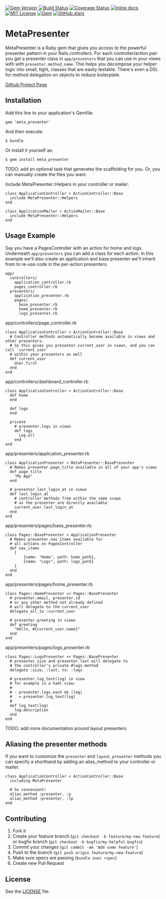 [![Gem Version](https://badge.fury.io/rb/meta_presenter.svg)](https://badge.fury.io/rb/meta_presenter) [![Build Status](https://travis-ci.org/szTheory/meta_presenter.svg?branch=master)](https://travis-ci.org/szTheory/meta_presenter) [![Coverage Status](https://coveralls.io/repos/github/szTheory/meta_presenter/badge.svg?branch=master)](https://coveralls.io/github/szTheory/meta_presenter?branch=master) [![Inline docs](http://inch-ci.org/github/szTheory/meta_presenter.svg?branch=master)](http://inch-ci.org/github/szTheory/meta_presenter) [![MIT License](https://img.shields.io/github/license/mashape/apistatus.svg)](https://github.com/szTheory/meta_presenter/blob/master/LICENSE.txt) [![Gem](https://img.shields.io/gem/dt/meta_presenter.svg)](https://rubygems.org/gems/meta_presenter) [![GitHub stars](https://img.shields.io/github/stars/szTheory/meta_presenter.svg?label=Stars&style=social)](https://github.com/szTheory/meta_presenter)

# MetaPresenter

MetaPresenter is a Ruby gem that gives you access to the powerful presenter pattern in your Rails controllers. For each controller/action pair you get a presenter class in `app/presenters` that you can use in your views with with `presenter.method_name`. This helps you decompose your helper logic into small, tight, classes that are easily testable. There's even a DSL for method delegation on objects to reduce boilerplate.

[Github Project Page](https://github.com/szTheory/meta_presenter)

## Installation

Add this line to your application's Gemfile:

    gem 'meta_presenter'

And then execute:

    $ bundle

Or install it yourself as:

    $ gem install meta_presenter

TODO: add an optional task that generates the scaffolding for you. Or, you can manually create the files you want.

Include MetaPresenter::Helpers in your controller or mailer:

    class ApplicationController < ActionController::Base
      include MetaPresenter::Helpers
    end

    class ApplicationMailer < ActionMailer::Base
      include MetaPresenter::Helpers
    end

## Usage Example

Say you have a PagesController with an action for home and logs. Underneath `app/presenters` you can add a class for each action. In this example we'll also create an application and base presenter we'll inherit from to re-use code in the per-action presenters.

    app/
      controllers/
        application_controller.rb
        pages_controller.rb
      presenters/
        application_presenter.rb
        pages/
          base_presenter.rb
          home_presenter.rb
          logs_presenter.rb

app/controllers/page_controller.rb

    class ApplicationController < ActionController::Base
      # Controller methods automatically become available in views and other presenters.
      # So this gives you presenter.current_user in views, and you can call `current_user`
      # within your presenters as well
      def current_user
        User.first
      end
    end

app/controllers/dashboard_controller.rb

    class ApplicationController < ActionController::Base
      def home
      end

      def logs
      end

      private
        # presenter.logs in views
        def logs
          Log.all
        end
    end

app/presenters/application_presenter.rb

    class ApplicationPresenter < MetaPresenter::BasePresenter
      # Makes presenter.page_title available in all of your app's views
      def page_title
        "My App"
      end

      # presenter.last_login_at in views
      def last_login_at
        # controller methods from within the same scope
        # as the presenter are directly available
        current_user.last_login_at
      end
    end

app/presenters/pages/base_presenter.rb:

    class Pages::BasePresenter < ApplicationPresenter
      # Makes presenter.nav_items available for
      # all actions on PagesController
      def nav_items
        [
            {name: "Home", path: home_path},
            {name: "Logs", path: logs_path}
        ]
      end
    end

app/presenters/pages/home_presenter.rb

    class Pages::HomePresenter << Pages::BasePresenter
      # presenter.email, presenter.id
      # or any other method not already defined
      # will delegate to the current_user
      delegate_all_to :current_user

      # presenter.greeting in views
      def greeting
        "Hello, #{current_user.name}"
      end
    end

app/presenters/pages/logs_presenter.rb

    class Pages::LogsPresenter << Pages::BasePresenter
      # presenter.size and presenter.last will delegate to 
      # the controller's private #logs method
      delegate :size, :last, to: :logs

      # presenter.log_text(log) in view
      # for example in a haml view:
      # 
      # - presenter.logs.each do |log|
      #   = presenter.log_text(log)
      #
      def log_text(log)
        log.description
      end
    end

TODO: add more documentation around layout presenters

## Aliasing the presenter methods

If you want to customize the `presenter` and `layout_presenter` methods you can specify a shorthand by adding an alias_method to your controller or mailer:

    class ApplicationController < ActionController::Base
      including MetaPresenter

      # So convenient!
      alias_method :presenter, :p
      alias_method :presenter, :lp
    end

## Contributing

1. Fork it
2. Create your feature branch (`git checkout -b feature/my-new-feature`) or bugfix branch (`git checkout -b bugfix/my-helpful-bugfix`) 
3. Commit your changes (`git commit -am 'Add some feature'`)
4. Push to the branch (`git push origin feature/my-new-feature`)
5. Make sure specs are passing (`bundle exec rspec`)
6. Create new Pull Request

## License

See the [LICENSE](https://github.com/szTheory/meta_presenter/blob/master/LICENSE.txt) file.